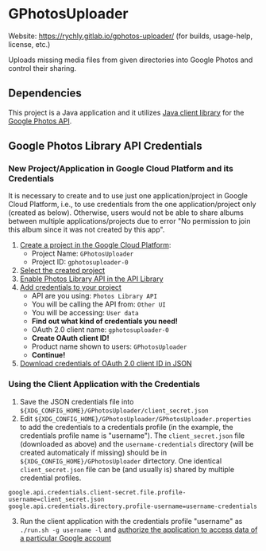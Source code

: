 # GPhotosUploader

Website: https://rychly.gitlab.io/gphotos-uploader/ (for builds, usage-help, license, etc.)

Uploads missing media files from given directories into Google Photos and control their sharing.

## Dependencies

This project is a Java application and it utilizes
[Java client library](https://github.com/google/java-photoslibrary)
for the
[Google Photos API](https://developers.google.com/photos/library/guides/get-started-java).

## Google Photos Library API Credentials

### New Project/Application in Google Cloud Platform and its Credentials

It is necessary to create and to use just one application/project in Google Cloud Platform, i.e.,
to use credentials from the one application/project only (created as below).
Otherwise, users would not be able to share albums between multiple applications/projects
due to error "No permission to join this album since it was not created by this app".

1.	[Create a project in the Google Cloud Platform](https://console.developers.google.com/projectcreate):
	*	Project Name: `GPhotosUploader`
	*	Project ID: `gphotosuploader-0`
2.	[Select the created project](https://console.developers.google.com/apis/dashboard?project=gphotosuploader-0)
3.	[Enable Photos Library API in the API Library](https://console.developers.google.com/apis/library/photoslibrary.googleapis.com?project=gphotosuploader-0)
4.	[Add credentials to your project](https://console.developers.google.com/apis/credentials/wizard?project=gphotosuploader-0)
	*	API are you using: `Photos Library API`
	*	You will be calling the API from: `Other UI`
	*	You will be accessing: `User data`
	*	**Find out what kind of credentials you need!**
	*	OAuth 2.0 client name: `gphotosuploader-0`
	*	**Create OAuth client ID!**
	*	Product name shown to users: `GPhotosUploader`
	*	**Continue!**
5.	[Download credentials of OAuth 2.0 client ID in JSON](https://console.developers.google.com/apis/credentials?project=gphotosuploader-0)

### Using the Client Application with the Credentials

1.	Save the JSON credentials file into `${XDG_CONFIG_HOME}/GPhotosUploader/client_secret.json`
2.	Edit `${XDG_CONFIG_HOME}/GPhotosUploader/GPhotosUploader.properties` to add the credentials to a credentials profile (in the example, the credentials profile name is "username").
	The `client_secret.json` file (downloaded as above) and the `username-credentials` directory (will be created automaticaly if missing)
	should be in `${XDG_CONFIG_HOME}/GPhotosUploader` dirtectory. One identical `client_secret.json` file can be (and usually is) shared
	by multiple credential profiles.
~~~properties
google.api.credentials.client-secret.file.profile-username=client_secret.json
google.api.credentials.directory.profile-username=username-credentials
~~~
3.	Run the client application with the credentials profile "username" as `./run.sh -g username -l` and [authorize the application to access data of a particular Google account](https://accounts.google.com/o/oauth2/auth)

